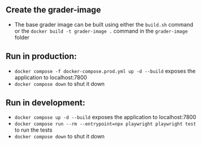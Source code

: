 ## Create the grader-image
- The base grader image can be built using either the `build.sh` command or the `docker build -t grader-image .` command in the `grader-image` folder

## Run in production:
- `docker compose -f docker-compose.prod.yml up -d --build` exposes the application to localhost:7800
- `docker compose down` to shut it down

## Run in development:
- `docker compose up -d --build` exposes the application to localhost:7800
- `docker compose run --rm --entrypoint=npx playwright playwright test` to run the tests
- `docker compose down` to shut it down